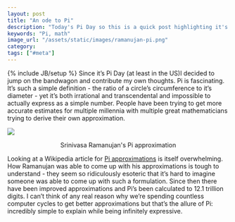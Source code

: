 ```yaml
---
layout: post
title: "An ode to Pi"
description: "Today's Pi Day so this is a quick post highlighting it's interest and appeal."
keywords: "Pi, math"
image_url: "/assets/static/images/ramanujan-pi.png"
category:
tags: ["#meta"]
---
```

{% include JB/setup %}
Since it’s Pi Day (at least in the US)I decided to jump on the bandwagon and contribute my own thoughts. Pi is fascinating. It’s such a simple definition - the ratio of a circle’s circumference to it’s diameter - yet it’s both irrational and transcendental and impossible to actually express as a simple number. People have been trying to get more accurate estimates for multiple millennia with multiple great mathematicians trying to derive their own approximation.

<div class="thumbnail" style="border:none;">
  <img src="{{ IMG_PATH }}ramanujan-pi.png">
  <p style="text-align:center;">Srinivasa Ramanujan's Pi approximation</p>
</div>

Looking at a Wikipedia article for <a href="http://en.wikipedia.org/wiki/Approximations_of_%CF%80" target="_blank">Pi approximations</a> is itself overwhelming. How Ramanujan was able to come up with his approximations is tough to understand - they seem so ridiculously esoteric that it’s hard to imagine someone was able to come up with such a formulation. Since then there have been improved approximations and Pi’s been calculated to 12.1 trillion digits. I can’t think of any real reason why we’re spending countless computer cycles to get better approximations but that’s the allure of Pi: incredibly simple to explain while being infinitely expressive.